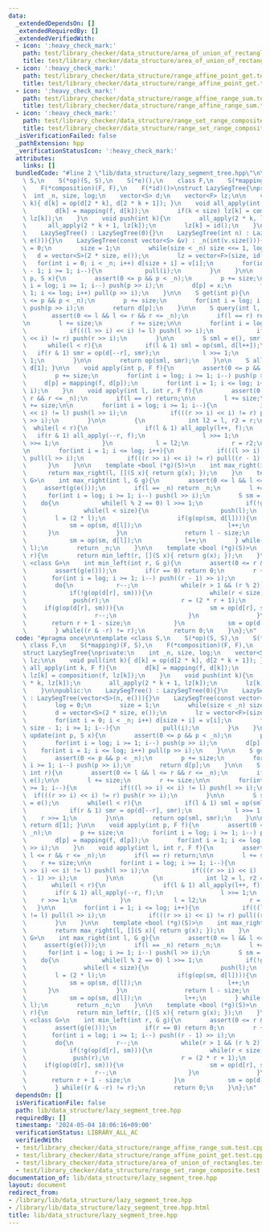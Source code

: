 ```yaml
---
data:
  _extendedDependsOn: []
  _extendedRequiredBy: []
  _extendedVerifiedWith:
  - icon: ':heavy_check_mark:'
    path: test/library_checker/data_structure/area_of_union_of_rectangles.test.cpp
    title: test/library_checker/data_structure/area_of_union_of_rectangles.test.cpp
  - icon: ':heavy_check_mark:'
    path: test/library_checker/data_structure/range_affine_point_get.test.cpp
    title: test/library_checker/data_structure/range_affine_point_get.test.cpp
  - icon: ':heavy_check_mark:'
    path: test/library_checker/data_structure/range_affine_range_sum.test.cpp
    title: test/library_checker/data_structure/range_affine_range_sum.test.cpp
  - icon: ':heavy_check_mark:'
    path: test/library_checker/data_structure/range_set_range_composite.test.cpp
    title: test/library_checker/data_structure/range_set_range_composite.test.cpp
  _isVerificationFailed: false
  _pathExtension: hpp
  _verificationStatusIcon: ':heavy_check_mark:'
  attributes:
    links: []
  bundledCode: "#line 2 \"lib/data_structure/lazy_segment_tree.hpp\"\n\ntemplate <class\
    \ S,\n    S(*op)(S, S),\n    S(*e)(),\n    class F,\n    S(*mapping)(F, S),\n\
    \    F(*composition)(F, F),\n    F(*id)()>\nstruct LazySegTree{\nprivate:\n  \
    \  int _n, size, log;\n    vector<S> d;\n    vector<F> lz;\n\n    void pull(int\
    \ k){ d[k] = op(d[2 * k], d[2 * k + 1]); }\n    void all_apply(int k, F f){\n\
    \        d[k] = mapping(f, d[k]);\n        if(k < size) lz[k] = composition(f,\
    \ lz[k]);\n    }\n    void push(int k){\n        all_apply(2 * k, lz[k]);\n  \
    \      all_apply(2 * k + 1, lz[k]);\n        lz[k] = id();\n    }\n\npublic:\n\
    \    LazySegTree() : LazySegTree(0){}\n    LazySegTree(int n) : LazySegTree(vector<S>(n,\
    \ e())){}\n    LazySegTree(const vector<S> &v) : _n(int(v.size())){\n        log\
    \ = 0;\n        size = 1;\n        while(size < _n) size <<= 1, log++;\n     \
    \   d = vector<S>(2 * size, e());\n        lz = vector<F>(size, id());\n     \
    \   for(int i = 0; i < _n; i++) d[size + i] = v[i];\n        for(int i = size\
    \ - 1; i >= 1; i--){\n            pull(i);\n        }\n    }\n\n    void update(int\
    \ p, S x){\n        assert(0 <= p && p < _n);\n        p += size;\n        for(int\
    \ i = log; i >= 1; i--) push(p >> i);\n        d[p] = x;\n        for(int i =\
    \ 1; i <= log; i++) pull(p >> i);\n    }\n\n    S get(int p){\n        assert(0\
    \ <= p && p < _n);\n        p += size;\n        for(int i = log; i >= 1; i--)\
    \ push(p >> i);\n        return d[p];\n    }\n\n    S query(int l, int r){\n \
    \       assert(0 <= l && l <= r && r <= _n);\n        if(l == r) return e();\n\
    \n        l += size;\n        r += size;\n\n        for(int i = log; i >= 1; i--){\n\
    \            if(((l >> i) << i) != l) push(l >> i);\n            if(((r >> i)\
    \ << i) != r) push(r >> i);\n        }\n\n        S sml = e(), smr = e();\n  \
    \      while(l < r){\n            if(l & 1) sml = op(sml, d[l++]);\n         \
    \   if(r & 1) smr = op(d[--r], smr);\n            l >>= 1;\n            r >>=\
    \ 1;\n        }\n\n        return op(sml, smr);\n    }\n\n    S all_query(){ return\
    \ d[1]; }\n\n    void apply(int p, F f){\n        assert(0 <= p && p < _n);\n\
    \        p += size;\n        for(int i = log; i >= 1; i--) push(p >> i);\n   \
    \     d[p] = mapping(f, d[p]);\n        for(int i = 1; i <= log; i++) pull(p >>\
    \ i);\n    }\n    void apply(int l, int r, F f){\n        assert(0 <= l && l <=\
    \ r && r <= _n);\n        if(l == r) return;\n\n        l += size;\n        r\
    \ += size;\n\n        for(int i = log; i >= 1; i--){\n            if(((l >> i)\
    \ << i) != l) push(l >> i);\n            if(((r >> i) << i) != r) push((r - 1)\
    \ >> i);\n        }\n\n        {\n            int l2 = l, r2 = r;\n          \
    \  while(l < r){\n                if(l & 1) all_apply(l++, f);\n             \
    \   if(r & 1) all_apply(--r, f);\n                l >>= 1;\n                r\
    \ >>= 1;\n            }\n            l = l2;\n            r = r2;\n        }\n\
    \n        for(int i = 1; i <= log; i++){\n            if(((l >> i) << i) != l)\
    \ pull(l >> i);\n            if(((r >> i) << i) != r) pull((r - 1) >> i);\n  \
    \      }\n    }\n\n    template <bool (*g)(S)>\n    int max_right(int l){\n  \
    \      return max_right(l, [](S x){ return g(x); });\n    }\n    template <class\
    \ G>\n    int max_right(int l, G g){\n        assert(0 <= l && l <= _n);\n   \
    \     assert(g(e()));\n        if(l == _n) return _n;\n        l += size;\n  \
    \      for(int i = log; i >= 1; i--) push(l >> i);\n        S sm = e();\n    \
    \    do{\n            while(l % 2 == 0) l >>= 1;\n            if(!g(op(sm, d[l]))){\n\
    \                while(l < size){\n                    push(l);\n            \
    \        l = (2 * l);\n                    if(g(op(sm, d[l]))){\n            \
    \            sm = op(sm, d[l]);\n                        l++;\n              \
    \      }\n                }\n                return l - size;\n            }\n\
    \            sm = op(sm, d[l]);\n            l++;\n        } while((l & -l) !=\
    \ l);\n        return _n;\n    }\n\n    template <bool (*g)(S)>\n    int min_left(int\
    \ r){\n        return min_left(r, [](S x){ return g(x); });\n    }\n    template\
    \ <class G>\n    int min_left(int r, G g){\n        assert(0 <= r && r <= _n);\n\
    \        assert(g(e()));\n        if(r == 0) return 0;\n        r += size;\n \
    \       for(int i = log; i >= 1; i--) push((r - 1) >> i);\n        S sm = e();\n\
    \        do{\n            r--;\n            while(r > 1 && (r % 2)) r >>= 1;\n\
    \            if(!g(op(d[r], sm))){\n                while(r < size){\n       \
    \             push(r);\n                    r = (2 * r + 1);\n               \
    \     if(g(op(d[r], sm))){\n                        sm = op(d[r], sm);\n     \
    \                   r--;\n                    }\n                }\n         \
    \       return r + 1 - size;\n            }\n            sm = op(d[r], sm);\n\
    \        } while((r & -r) != r);\n        return 0;\n    }\n};\n"
  code: "#pragma once\n\ntemplate <class S,\n    S(*op)(S, S),\n    S(*e)(),\n   \
    \ class F,\n    S(*mapping)(F, S),\n    F(*composition)(F, F),\n    F(*id)()>\n\
    struct LazySegTree{\nprivate:\n    int _n, size, log;\n    vector<S> d;\n    vector<F>\
    \ lz;\n\n    void pull(int k){ d[k] = op(d[2 * k], d[2 * k + 1]); }\n    void\
    \ all_apply(int k, F f){\n        d[k] = mapping(f, d[k]);\n        if(k < size)\
    \ lz[k] = composition(f, lz[k]);\n    }\n    void push(int k){\n        all_apply(2\
    \ * k, lz[k]);\n        all_apply(2 * k + 1, lz[k]);\n        lz[k] = id();\n\
    \    }\n\npublic:\n    LazySegTree() : LazySegTree(0){}\n    LazySegTree(int n)\
    \ : LazySegTree(vector<S>(n, e())){}\n    LazySegTree(const vector<S> &v) : _n(int(v.size())){\n\
    \        log = 0;\n        size = 1;\n        while(size < _n) size <<= 1, log++;\n\
    \        d = vector<S>(2 * size, e());\n        lz = vector<F>(size, id());\n\
    \        for(int i = 0; i < _n; i++) d[size + i] = v[i];\n        for(int i =\
    \ size - 1; i >= 1; i--){\n            pull(i);\n        }\n    }\n\n    void\
    \ update(int p, S x){\n        assert(0 <= p && p < _n);\n        p += size;\n\
    \        for(int i = log; i >= 1; i--) push(p >> i);\n        d[p] = x;\n    \
    \    for(int i = 1; i <= log; i++) pull(p >> i);\n    }\n\n    S get(int p){\n\
    \        assert(0 <= p && p < _n);\n        p += size;\n        for(int i = log;\
    \ i >= 1; i--) push(p >> i);\n        return d[p];\n    }\n\n    S query(int l,\
    \ int r){\n        assert(0 <= l && l <= r && r <= _n);\n        if(l == r) return\
    \ e();\n\n        l += size;\n        r += size;\n\n        for(int i = log; i\
    \ >= 1; i--){\n            if(((l >> i) << i) != l) push(l >> i);\n          \
    \  if(((r >> i) << i) != r) push(r >> i);\n        }\n\n        S sml = e(), smr\
    \ = e();\n        while(l < r){\n            if(l & 1) sml = op(sml, d[l++]);\n\
    \            if(r & 1) smr = op(d[--r], smr);\n            l >>= 1;\n        \
    \    r >>= 1;\n        }\n\n        return op(sml, smr);\n    }\n\n    S all_query(){\
    \ return d[1]; }\n\n    void apply(int p, F f){\n        assert(0 <= p && p <\
    \ _n);\n        p += size;\n        for(int i = log; i >= 1; i--) push(p >> i);\n\
    \        d[p] = mapping(f, d[p]);\n        for(int i = 1; i <= log; i++) pull(p\
    \ >> i);\n    }\n    void apply(int l, int r, F f){\n        assert(0 <= l &&\
    \ l <= r && r <= _n);\n        if(l == r) return;\n\n        l += size;\n    \
    \    r += size;\n\n        for(int i = log; i >= 1; i--){\n            if(((l\
    \ >> i) << i) != l) push(l >> i);\n            if(((r >> i) << i) != r) push((r\
    \ - 1) >> i);\n        }\n\n        {\n            int l2 = l, r2 = r;\n     \
    \       while(l < r){\n                if(l & 1) all_apply(l++, f);\n        \
    \        if(r & 1) all_apply(--r, f);\n                l >>= 1;\n            \
    \    r >>= 1;\n            }\n            l = l2;\n            r = r2;\n     \
    \   }\n\n        for(int i = 1; i <= log; i++){\n            if(((l >> i) << i)\
    \ != l) pull(l >> i);\n            if(((r >> i) << i) != r) pull((r - 1) >> i);\n\
    \        }\n    }\n\n    template <bool (*g)(S)>\n    int max_right(int l){\n\
    \        return max_right(l, [](S x){ return g(x); });\n    }\n    template <class\
    \ G>\n    int max_right(int l, G g){\n        assert(0 <= l && l <= _n);\n   \
    \     assert(g(e()));\n        if(l == _n) return _n;\n        l += size;\n  \
    \      for(int i = log; i >= 1; i--) push(l >> i);\n        S sm = e();\n    \
    \    do{\n            while(l % 2 == 0) l >>= 1;\n            if(!g(op(sm, d[l]))){\n\
    \                while(l < size){\n                    push(l);\n            \
    \        l = (2 * l);\n                    if(g(op(sm, d[l]))){\n            \
    \            sm = op(sm, d[l]);\n                        l++;\n              \
    \      }\n                }\n                return l - size;\n            }\n\
    \            sm = op(sm, d[l]);\n            l++;\n        } while((l & -l) !=\
    \ l);\n        return _n;\n    }\n\n    template <bool (*g)(S)>\n    int min_left(int\
    \ r){\n        return min_left(r, [](S x){ return g(x); });\n    }\n    template\
    \ <class G>\n    int min_left(int r, G g){\n        assert(0 <= r && r <= _n);\n\
    \        assert(g(e()));\n        if(r == 0) return 0;\n        r += size;\n \
    \       for(int i = log; i >= 1; i--) push((r - 1) >> i);\n        S sm = e();\n\
    \        do{\n            r--;\n            while(r > 1 && (r % 2)) r >>= 1;\n\
    \            if(!g(op(d[r], sm))){\n                while(r < size){\n       \
    \             push(r);\n                    r = (2 * r + 1);\n               \
    \     if(g(op(d[r], sm))){\n                        sm = op(d[r], sm);\n     \
    \                   r--;\n                    }\n                }\n         \
    \       return r + 1 - size;\n            }\n            sm = op(d[r], sm);\n\
    \        } while((r & -r) != r);\n        return 0;\n    }\n};\n"
  dependsOn: []
  isVerificationFile: false
  path: lib/data_structure/lazy_segment_tree.hpp
  requiredBy: []
  timestamp: '2024-05-04 18:06:16+09:00'
  verificationStatus: LIBRARY_ALL_AC
  verifiedWith:
  - test/library_checker/data_structure/range_affine_range_sum.test.cpp
  - test/library_checker/data_structure/range_affine_point_get.test.cpp
  - test/library_checker/data_structure/area_of_union_of_rectangles.test.cpp
  - test/library_checker/data_structure/range_set_range_composite.test.cpp
documentation_of: lib/data_structure/lazy_segment_tree.hpp
layout: document
redirect_from:
- /library/lib/data_structure/lazy_segment_tree.hpp
- /library/lib/data_structure/lazy_segment_tree.hpp.html
title: lib/data_structure/lazy_segment_tree.hpp
---
```

